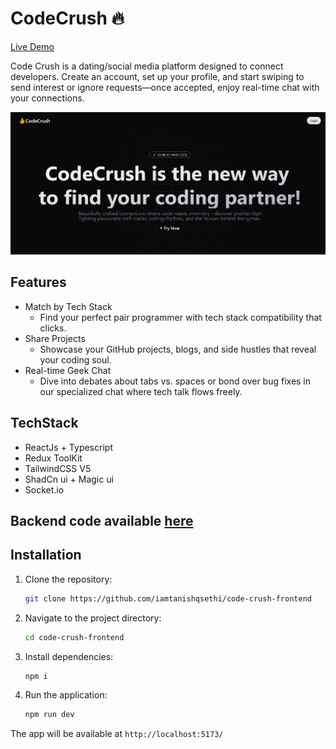 # CodeCrush 🔥
[Live Demo](https://code--crush.vercel.app/)

Code Crush is a dating/social media platform designed to connect developers. 
Create an account, set up your profile, and start swiping to send interest or ignore requests—once accepted, 
enjoy real-time chat with your connections.

![img.png](img.png)
## Features 

- Match by Tech Stack
  - Find your perfect pair programmer with tech stack compatibility that clicks.
- Share Projects
  -  Showcase your GitHub projects, blogs, and side hustles that reveal your coding soul.
- Real-time Geek Chat
  - Dive into debates about tabs vs. spaces or bond over bug fixes in our specialized chat where tech talk flows freely.

## TechStack
- ReactJs + Typescript
- Redux ToolKit
- TailwindCSS V5
- ShadCn ui + Magic ui
- Socket.io 

## Backend code available [here](https://github.com/iamtanishqsethi/code-crush-backend)

## Installation 
1. Clone the repository:
   ```bash
   git clone https://github.com/iamtanishqsethi/code-crush-frontend
   ```
2. Navigate to the project directory:
   ```bash
   cd code-crush-frontend
   ```
3. Install dependencies:
   ```bash
   npm i 
   ```
4. Run the application:
   ```bash
   npm run dev
   ```
The app will be available at ```http://localhost:5173/```


